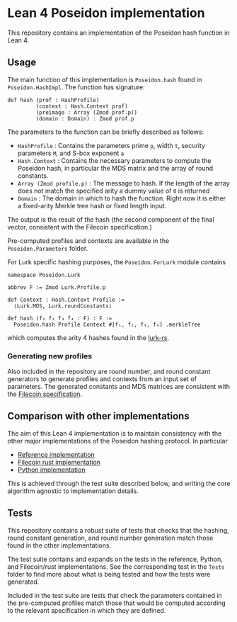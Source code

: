 # Lean 4 Poseidon implementation

This repository contains an implementation of the Poseidon hash function in Lean 4.

## Usage

The main function of this implementation is `Poseidon.hash` found in `Poseidon.HashImpl`. The function has signature:

```lean
def hash (prof : HashProfile) 
         (context : Hash.Context prof)
         (preimage : Array (Zmod prof.p)) 
         (domain : Domain) : Zmod prof.p
```

The parameters to the function can be briefly described as follows:

* `HashProfile` : Contains the parameters prime `p`, width `t`, security parameters `M`, and S-box exponent `a`
* `Hash.Context` : Contains the necessary parameters to compute the Poseidon hash, in particular
  the MDS matrix and the array of round constants.
* `Array (Zmod profile.p)` : The message to hash. If the length of the array does not match the specified arity
  a dummy value of `0` is returned
* `Domain` : The domain in which to hash the function. Right now it is either a fixed-arity Merkle tree hash
  or fixed length input. 

The output is the result of the hash (the second component of the final vector, consistent with the 
Filecoin specification.)

Pre-computed profiles and contexts are available in the `Poseidon.Parameters` folder.

For Lurk specific hashing purposes, the `Poseidon.ForLurk` module contains 
```lean
namespace Poseidon.Lurk

abbrev F := Zmod Lurk.Profile.p

def Context : Hash.Context Profile :=
  ⟨Lurk.MDS, Lurk.roundConstants⟩

def hash (f₁ f₂ f₃ f₄ : F) : F :=
  Poseidon.hash Profile Context #[f₁, f₂, f₃, f₄] .merkleTree
```
which computes the arity 4 hashes found in the [lurk-rs](https://github.com/lurk-lang/lurk-rs/). 

### Generating new profiles

Also included in the repository are round number, and round constant generators to generate profiles
and contexts from an input set of parameters. The generated constants and MDS matrices are consistent
with the [Filecoin specification](https://spec.filecoin.io/algorithms/crypto/poseidon/).

## Comparison with other implementations

The aim of this Lean 4 implementation is to maintain consistency with the other major implementations
of the Poseidon hashing protocol. In particular

* [Reference implementation](https://github.com/filecoin-project/neptune)
* [Filecoin rust implementation](https://github.com/filecoin-project/neptune)
* [Python implementation](https://github.com/ingonyama-zk/poseidon-hash)

This is achieved through the test suite described below, and writing the core algorithm agnostic to
implementation details.

## Tests

This repository contains a robust suite of tests that checks that the hashing, round constant
generation, and round number generation match those found in the other implementations.

The test suite contains and expands on the tests in the reference, Python, and Filecoin/rust 
implementations. See the corresponding test in the `Tests` folder to find more about what is being
tested and how the tests were generated.

Included in the test suite are tests that check the parameters contained in the pre-computed profiles
match those that would be computed according to the relevant specification in which they are defined.
